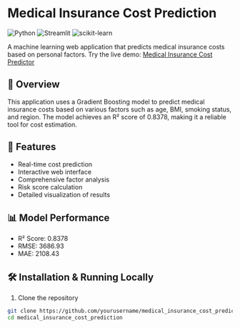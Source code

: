 # Medical Insurance Cost Prediction

![Python](https://img.shields.io/badge/Python-3.8%2B-blue)
![Streamlit](https://img.shields.io/badge/Streamlit-1.0%2B-red)
![scikit-learn](https://img.shields.io/badge/scikit--learn-1.0%2B-green)

A machine learning web application that predicts medical insurance costs based on personal factors. Try the live demo: [Medical Insurance Cost Predictor](your_streamlit_app_link)

## 🎯 Overview

This application uses a Gradient Boosting model to predict medical insurance costs based on various factors such as age, BMI, smoking status, and region. The model achieves an R² score of 0.8378, making it a reliable tool for cost estimation.

## 🌟 Features

- Real-time cost prediction
- Interactive web interface
- Comprehensive factor analysis
- Risk score calculation
- Detailed visualization of results

## 📊 Model Performance

- R² Score: 0.8378
- RMSE: 3686.93
- MAE: 2108.43

## 🛠️ Installation & Running Locally

1. Clone the repository
```bash
git clone https://github.com/yourusername/medical_insurance_cost_prediction.git
cd medical_insurance_cost_prediction
